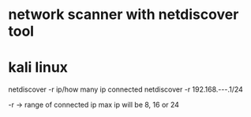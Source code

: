 # network scanner with netdiscover tool
# kali linux

netdiscover -r ip/how many ip connected
netdiscover -r 192.168.---.1/24

-r -> range of connected ip
max ip will be 8, 16 or 24

